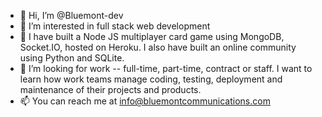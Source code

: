 - 👋 Hi, I’m @Bluemont-dev
- 👀 I’m interested in full stack web development
- 🌱 I have built a Node JS multiplayer card game using MongoDB, Socket.IO, hosted on Heroku. I also have built an online community using Python and SQLite.
- 💞️ I’m looking for work -- full-time, part-time, contract or staff. I want to learn how work teams manage coding, testing, deployment and maintenance of their projects and products.
- 📫 You can reach me at info@bluemontcommunications.com

<!---
Bluemont-dev/Bluemont-dev is a ✨ special ✨ repository because its `README.md` (this file) appears on your GitHub profile.
You can click the Preview link to take a look at your changes.
--->
